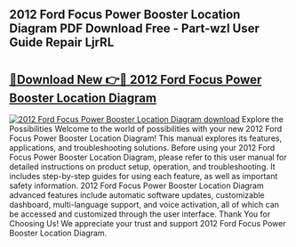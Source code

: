 ## 2012 Ford Focus Power Booster Location Diagram PDF Download Free - Part-wzl User Guide Repair LjrRL

# <h2><a href="http://dfokhh.blite.top/?on=2012+Ford+Focus+Power+Booster+Location+Diagram">🔗Download New 👉🔴 2012 Ford Focus Power Booster Location Diagram</a></h2>

[![2012 Ford Focus Power Booster Location Diagram download](https://i.imgur.com/lujVjoI.png)](http://dfokhh.blite.top/?on=2012+Ford+Focus+Power+Booster+Location+Diagram)
Explore the Possibilities Welcome to the world of possibilities with your new 2012 Ford Focus Power Booster Location Diagram! This manual explores its features, applications, and troubleshooting solutions. Before using your 2012 Ford Focus Power Booster Location Diagram, please refer to this user manual for detailed instructions on product setup, operation, and troubleshooting. It includes step-by-step guides for using each feature, as well as important safety information. 2012 Ford Focus Power Booster Location Diagram advanced features include automatic software updates, customizable dashboard, multi-language support, and voice activation, all of which can be accessed and customized through the user interface. Thank You for Choosing Us! We appreciate your trust and support 2012 Ford Focus Power Booster Location Diagram.
